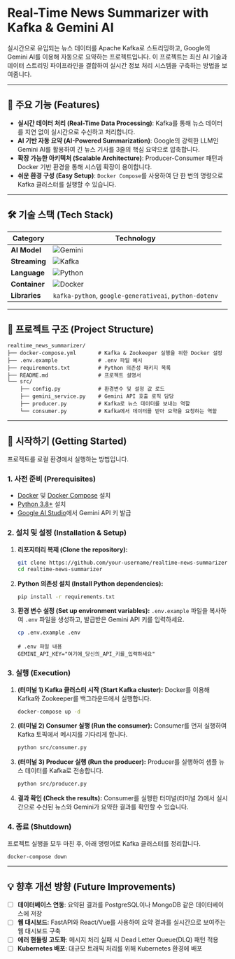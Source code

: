 # Real-Time News Summarizer with Kafka & Gemini AI

실시간으로 유입되는 뉴스 데이터를 Apache Kafka로 스트리밍하고, Google의 Gemini AI를 이용해 자동으로 요약하는 프로젝트입니다. 이 프로젝트는 최신 AI 기술과 데이터 스트리밍 파이프라인을 결합하여 실시간 정보 처리 시스템을 구축하는 방법을 보여줍니다.

---

## 🚀 주요 기능 (Features)

- **실시간 데이터 처리 (Real-Time Data Processing)**: Kafka를 통해 뉴스 데이터를 지연 없이 실시간으로 수신하고 처리합니다.
- **AI 기반 자동 요약 (AI-Powered Summarization)**: Google의 강력한 LLM인 Gemini AI를 활용하여 긴 뉴스 기사를 3줄의 핵심 요약으로 압축합니다.
- **확장 가능한 아키텍처 (Scalable Architecture)**: Producer-Consumer 패턴과 Docker 기반 환경을 통해 시스템 확장이 용이합니다.
- **쉬운 환경 구성 (Easy Setup)**: `Docker Compose`를 사용하여 단 한 번의 명령으로 Kafka 클러스터를 실행할 수 있습니다.

---

## 🛠️ 기술 스택 (Tech Stack)

| Category      | Technology                                                                                                                              |
|---------------|-----------------------------------------------------------------------------------------------------------------------------------------|
| **AI Model**  | <img src="https://img.shields.io/badge/Google%20Gemini-4285F4?style=flat&logo=google&logoColor=white" alt="Gemini">                      |
| **Streaming** | <img src="https://img.shields.io/badge/Apache%20Kafka-231F20?style=flat&logo=apachekafka&logoColor=white" alt="Kafka">                  |
| **Language**  | <img src="https://img.shields.io/badge/Python-3776AB?style=flat&logo=python&logoColor=white" alt="Python">                               |
| **Container** | <img src="https://img.shields.io/badge/Docker-2496ED?style=flat&logo=docker&logoColor=white" alt="Docker">                                 |
| **Libraries** | `kafka-python`, `google-generativeai`, `python-dotenv`                                                                                  |

---

## 📂 프로젝트 구조 (Project Structure)

```
realtime_news_summarizer/
├── docker-compose.yml       # Kafka & Zookeeper 실행을 위한 Docker 설정
├── .env.example             # .env 파일 예시
├── requirements.txt         # Python 의존성 패키지 목록
├── README.md                # 프로젝트 설명서
└── src/
    ├── config.py            # 환경변수 및 설정 값 로드
    ├── gemini_service.py    # Gemini API 호출 로직 담당
    ├── producer.py          # Kafka로 뉴스 데이터를 보내는 역할
    └── consumer.py          # Kafka에서 데이터를 받아 요약을 요청하는 역할
```

---

## 🏁 시작하기 (Getting Started)

프로젝트를 로컬 환경에서 실행하는 방법입니다.

### 1. 사전 준비 (Prerequisites)

- [Docker](https://www.docker.com/get-started) 및 [Docker Compose](https://docs.docker.com/compose/install/) 설치
- [Python 3.8+](https://www.python.org/downloads/) 설치
- [Google AI Studio](https://aistudio.google.com/app/apikey)에서 Gemini API 키 발급

### 2. 설치 및 설정 (Installation & Setup)

1.  **리포지터리 복제 (Clone the repository):**
    ```bash
    git clone https://github.com/your-username/realtime-news-summarizer.git
    cd realtime-news-summarizer
    ```

2.  **Python 의존성 설치 (Install Python dependencies):**
    ```bash
    pip install -r requirements.txt
    ```

3.  **환경 변수 설정 (Set up environment variables):**
    `.env.example` 파일을 복사하여 `.env` 파일을 생성하고, 발급받은 Gemini API 키를 입력하세요.
    ```bash
    cp .env.example .env
    ```
    ```.env
    # .env 파일 내용
    GEMINI_API_KEY="여기에_당신의_API_키를_입력하세요"
    ```

### 3. 실행 (Execution)

1.  **(터미널 1) Kafka 클러스터 시작 (Start Kafka cluster):**
    Docker를 이용해 Kafka와 Zookeeper를 백그라운드에서 실행합니다.
    ```bash
    docker-compose up -d
    ```

2.  **(터미널 2) Consumer 실행 (Run the consumer):**
    Consumer를 먼저 실행하여 Kafka 토픽에서 메시지를 기다리게 합니다.
    ```bash
    python src/consumer.py
    ```

3.  **(터미널 3) Producer 실행 (Run the producer):**
    Producer를 실행하여 샘플 뉴스 데이터를 Kafka로 전송합니다.
    ```bash
    python src/producer.py
    ```

4.  **결과 확인 (Check the results):**
    Consumer를 실행한 터미널(터미널 2)에서 실시간으로 수신된 뉴스와 Gemini가 요약한 결과를 확인할 수 있습니다.


### 4. 종료 (Shutdown)

프로젝트 실행을 모두 마친 후, 아래 명령어로 Kafka 클러스터를 정리합니다.
```bash
docker-compose down
```

---

## 💡 향후 개선 방향 (Future Improvements)

-   [ ] **데이터베이스 연동**: 요약된 결과를 PostgreSQL이나 MongoDB 같은 데이터베이스에 저장
-   [ ] **웹 대시보드**: FastAPI와 React/Vue를 사용하여 요약 결과를 실시간으로 보여주는 웹 대시보드 구축
-   [ ] **에러 핸들링 고도화**: 메시지 처리 실패 시 Dead Letter Queue(DLQ) 패턴 적용
-   [ ] **Kubernetes 배포**: 대규모 트래픽 처리를 위해 Kubernetes 환경에 배포
